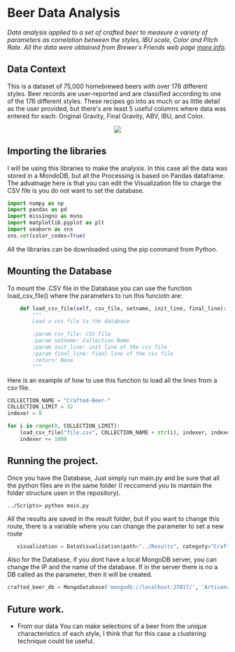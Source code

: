 # Beer Data Analysis

*Data analysis applied to a set of crafted beer to measure a variety of parameters as correlation between the styles, IBU scale, Color and Pitch Rate. All the data were obtained from Brewer´s Friends web page [more info](https://www.brewersfriend.com/).*

## Data Context
This is a dataset of 75,000 homebrewed beers with over 176 different styles. Beer records are user-reported and are classified according to one of the 176 different styles. These recipes go into as much or as little detail as the user provided, but there's are least 5 useful columns where data was entered for each: Original Gravity, Final Gravity, ABV, IBU, and Color.

<p align="center">
  <img src="https://static.vinepair.com/wp-content/uploads/2015/08/craft-beer-definition-inside-header.jpg">
</p>

## Importing the libraries
I will be using this libraries to make the analysis. In this case all the data was stored in a MondoDB, but all the Processing is based on Pandas dataframe. The advatnage here is that you can edit the Visualization file to charge the CSV file is you do not want to set the database.

```python
import numpy as np
import pandas as pd
import missingno as msno
import matplotlib.pyplot as plt
import seaborn as sns
sns.set(color_codes=True)
```
All the libraries can be downloaded using the pip command from Python.

## Mounting the Database

To mount the .CSV file in the Database you can use the function load_csv_file() where the parameters to run this funciotn are:
```python
    def load_csv_file(self, csv_file, setname, init_line, final_line):
        """
        Load a csv file to the database

        :param csv_file: CSV file
        :param setname: Collection Name
        :param init_line: init line of the csv file
        :param final_line: fianl line of the csv file
        :return: None
        """
```
Here is an example of how to use this function to load all the lines from a csv file.
```python
COLLECTION_NAME = "Crafted-Beer-"
COLLECTION_LIMIT = 32
indexer = 0

for i in range(0, COLLECTION_LIMIT):
	load_csv_file("file.csv", COLLECTION_NAME + str(i), indexer, indexer+1000)
	indexer += 1000
```

## Running the project.
Once you have the Database, Just simply run main.py and be sure that all the python files are in the same folder (I reccomend you to mantain the folder structure usen in the repository).

    ../Scripts> python main.py
    
   All the results are saved in the result folder, but if you want to change this route, there is a variable where you can change the parameter to set a new route
```python
   visualization = DataVisualization(path="../Results", categoty="Crafted beer")
```
Also for the Database, if you dont have a local MongoDB server, you can change the IP and the name of the database. If in the server there is no a DB called as the parameter, then it will be created.
```python
crafted_beer_db = MongoDatabase('mongodb://localhost:27017/', 'Artisanal-beer')
```
## Future work.

 -   From our data You can make selections of a beer from the unique characteristics of each style, I think that for this case a clustering technique could be useful.
